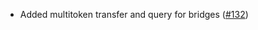 - Added multitoken transfer and query for bridges
  ([#132](https://github.com/anoma/namada/issues/132))